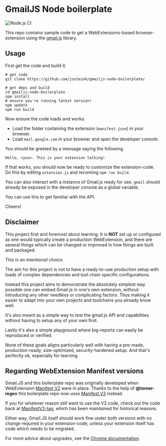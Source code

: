 
# GmailJS Node boilerplate

![Node.js CI](https://github.com/josteink/gmailjs-node-boilerplate/workflows/Node.js%20CI/badge.svg)

This repo contains sample code to get a WebExtensions-based
browser-extension using
the [gmail.js](https://github.com/KartikTalwar/gmail.js/) library.

## Usage

First get the code and build it:

````
# get code
git clone https://github.com/josteink/gmailjs-node-boilerplate/

# get deps and build
cd gmailjs-node-boilerplate
npm install
# ensure you're running latest version!
npm update
npm run build
````

Now ensure the code loads and works:

* Load the folder containing the extension (`manifest.json`) in
your browser.
* Load `mail.google.com` in your browser and open the developer console.

You should be greeted by a message saying the following

    Hello, <you>. This is your extension talking!

If that works, you should now be ready to customize the
extension-code. Do this by editing `extension.js` and rerunning `npm run build`. 

You can also interact with a instance of Gmail.js ready for use. `gmail`
should already be exposed in the developer console as a global
variable.

You can use this to get familiar with the API.

Cheers!

## Disclaimer

This project first and foremost about learning. It is **NOT** set up or configured as one would typically create a production WebExtension, and there are several things which can be changed or improved in how things are built and packaged. 

*This is an intentional choice.*

The aim for this project is not to have a ready-to-use production setup with loads of complex dependencies and tool chain specific configurations.  

Instead this project aims to demonstrate the absolutely simplest way possible one can embed Gmail.js in one's own extension, without introducing any other needless or complicating factors. Thus making it easier to adapt into your own projects and toolchains you already know well. 

It's also meant as a simple way to test the gmail.js API and capabilities without having to setup any of your own first. 

Lastly it's also a simple playground where big-reports can easily be reproduced or verified. 

None of these goals aligns particularly well with having a pre-made, production-ready, size-optimized, security-hardened setup. And that's perfectly ok, especially for learning. 

## Regarding WebExtension Manifest versions

Gmail.JS and this boilerplate repo was originally developed when
WebExtension [Manifest V2](https://developer.chrome.com/docs/extensions/mv2/manifest/) were
in place.  Thanks to the help of **@tomer-regev** this boilerplate repo now
uses [Manifest V3](https://developer.chrome.com/docs/extensions/mv3/intro/mv3-overview/)
instead.

If you for whatever reason still want to use the V2 code, check out the code
back at [ManifestV2-tag](https://github.com/josteink/gmailjs-node-boilerplate/tree/ManifestV2), which has been maintained for historical reasons.

Either way, Gmail.JS itself should work fine under both versions with
no change required in your extension-code, unless your extension
itself has code which needs to be migrated.

For more advice about upgrades, see the [Chrome documentation](https://developer.chrome.com/docs/extensions/mv3/intro/mv3-migration/).
